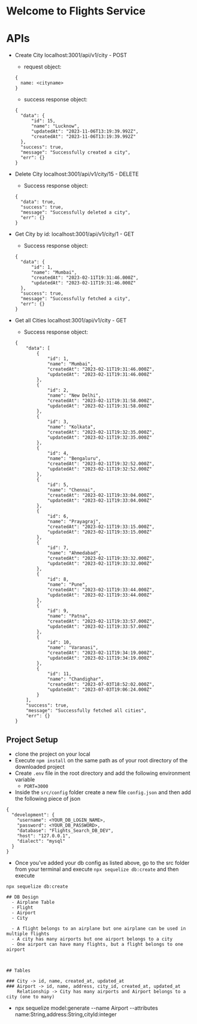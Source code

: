 # Welcome to Flights Service

# APIs

- Create City localhost:3001/api/v1/city - POST 
  - request object:

  ```
  {
    name: <cityname>
  }
  ```


  - success response object:

  ```
  {
    "data": {
        "id": 15,
        "name": "Lucknow",
        "updatedAt": "2023-11-06T13:19:39.992Z",
        "createdAt": "2023-11-06T13:19:39.992Z"
    },
    "success": true,
    "message": "Successfully created a city",
    "err": {}
  }
  ```


- Delete City localhost:3001/api/v1/city/15 - DELETE 
  - Success response object:

  ```
  {
    "data": true,
    "success": true,
    "message": "Successfully deleted a city",
    "err": {}
  }
  ``` 


- Get City by id: localhost:3001/api/v1/city/1 - GET
  - Success response object:

  ```
  {
    "data": {
        "id": 1,
        "name": "Mumbai",
        "createdAt": "2023-02-11T19:31:46.000Z",
        "updatedAt": "2023-02-11T19:31:46.000Z"
    },
    "success": true,
    "message": "Successfully fetched a city",
    "err": {}
  }
  ```

- Get all Cities localhost:3001/api/v1/city - GET

  - Success response object:

  ```
  {
      "data": [
          {
              "id": 1,
              "name": "Mumbai",
              "createdAt": "2023-02-11T19:31:46.000Z",
              "updatedAt": "2023-02-11T19:31:46.000Z"
          },
          {
              "id": 2,
              "name": "New Delhi",
              "createdAt": "2023-02-11T19:31:58.000Z",
              "updatedAt": "2023-02-11T19:31:58.000Z"
          },
          {
              "id": 3,
              "name": "Kolkata",
              "createdAt": "2023-02-11T19:32:35.000Z",
              "updatedAt": "2023-02-11T19:32:35.000Z"
          },
          {
              "id": 4,
              "name": "Bengaluru",
              "createdAt": "2023-02-11T19:32:52.000Z",
              "updatedAt": "2023-02-11T19:32:52.000Z"
          },
          {
              "id": 5,
              "name": "Chennai",
              "createdAt": "2023-02-11T19:33:04.000Z",
              "updatedAt": "2023-02-11T19:33:04.000Z"
          },
          {
              "id": 6,
              "name": "Prayagraj",
              "createdAt": "2023-02-11T19:33:15.000Z",
              "updatedAt": "2023-02-11T19:33:15.000Z"
          },
          {
              "id": 7,
              "name": "Ahmedabad",
              "createdAt": "2023-02-11T19:33:32.000Z",
              "updatedAt": "2023-02-11T19:33:32.000Z"
          },
          {
              "id": 8,
              "name": "Pune",
              "createdAt": "2023-02-11T19:33:44.000Z",
              "updatedAt": "2023-02-11T19:33:44.000Z"
          },
          {
              "id": 9,
              "name": "Patna",
              "createdAt": "2023-02-11T19:33:57.000Z",
              "updatedAt": "2023-02-11T19:33:57.000Z"
          },
          {
              "id": 10,
              "name": "Varanasi",
              "createdAt": "2023-02-11T19:34:19.000Z",
              "updatedAt": "2023-02-11T19:34:19.000Z"
          },
          {
              "id": 11,
              "name": "Chandighar",
              "createdAt": "2023-07-03T18:52:02.000Z",
              "updatedAt": "2023-07-03T19:06:24.000Z"
          }
      ],
      "success": true,
      "message": "Successfully fetched all cities",
      "err": {}
  }
  ```



## Project Setup

- clone the project on your local
- Execute `npm install` on the same path as of your root directory of the downloaded project
- Create  `.env` file in the root directory and add the following environment variable
  - `PORT=3000`
- Inside the `src/config` folder create a new file `config.json` and then add the following piece of json

```
{
  "development": {
    "username": <YOUR_DB_LOGIN_NAME>,
    "password": <YOUR_DB_PASSWORD>,
    "database": "Flights_Search_DB_DEV",
    "host": "127.0.0.1",
    "dialect": "mysql"
  }
}
```

- Once you've added your db config as listed above, go to the src folder from your terminal and execute `npx sequelize db:create` and then execute

`npx sequelize db:create`

```
## DB Design
  - Airplane Table
  - Flight
  - Airport
  - City 

  - A flight belongs to an airplane but one airplane can be used in multiple flights
  - A city has many airports but one airport belongs to a city
  - One airport can have many flights, but a flight belongs to one airport


  
## Tables

### City -> id, name, created_at, updated_at
### Airport -> id, name, address, city_id, created_at, updated_at
    Relationship -> City has many airports and Airport belongs to a city (one to many)
```

- npx sequelize model:generate --name Airport --attributes name:String,address:String,cityId:integer
